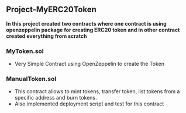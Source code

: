 ## Project-MyERC20Token

**In this project created two contracts where one contract is using openzeppelin package for creating ERC20 token and in other contract created everything from scratch**

### MyToken.sol
* Very Simple Contract using OpenZeppelin to create the Token

### ManualToken.sol
* This contract allows to mint tokens, transfer token, list tokens from a specific address and burn tokens.
* Also implemented deployment script and test for this contract

